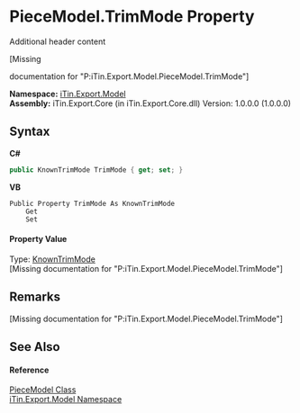 # PieceModel.TrimMode Property 
Additional header content 

\[Missing <summary> documentation for "P:iTin.Export.Model.PieceModel.TrimMode"\]

**Namespace:**&nbsp;<a href="ef57ffcc-e95e-b212-5a46-9aa6f5a3511f">iTin.Export.Model</a><br />**Assembly:**&nbsp;iTin.Export.Core (in iTin.Export.Core.dll) Version: 1.0.0.0 (1.0.0.0)

## Syntax

**C#**<br />
``` C#
public KnownTrimMode TrimMode { get; set; }
```

**VB**<br />
``` VB
Public Property TrimMode As KnownTrimMode
	Get
	Set
```


#### Property Value
Type: <a href="36918289-0e31-edb2-6615-839e69403f71">KnownTrimMode</a><br />\[Missing <value> documentation for "P:iTin.Export.Model.PieceModel.TrimMode"\]

## Remarks
\[Missing <remarks> documentation for "P:iTin.Export.Model.PieceModel.TrimMode"\]

## See Also


#### Reference
<a href="0ca7b575-6078-b606-0774-74123c02ad52">PieceModel Class</a><br /><a href="ef57ffcc-e95e-b212-5a46-9aa6f5a3511f">iTin.Export.Model Namespace</a><br />